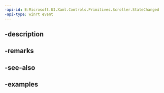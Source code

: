 ```yaml
---
-api-id: E:Microsoft.UI.Xaml.Controls.Primitives.Scroller.StateChanged
-api-type: winrt event
---
```


## -description

## -remarks

## -see-also

## -examples

